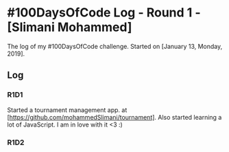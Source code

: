 # #100DaysOfCode Log - Round 1 - [Slimani Mohammed]

The log of my #100DaysOfCode challenge. Started on [January 13, Monday, 2019].

## Log

### R1D1 
Started a tournament management app. at [https://github.com/mohammedSlimani/tournament]. 
Also started learning a lot of JavaScript. I am in love with it <3 :) 

### R1D2
